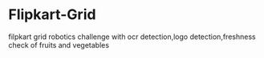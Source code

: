 # Flipkart-Grid
filpkart grid  robotics challenge with ocr detection,logo detection,freshness check of fruits and vegetables
